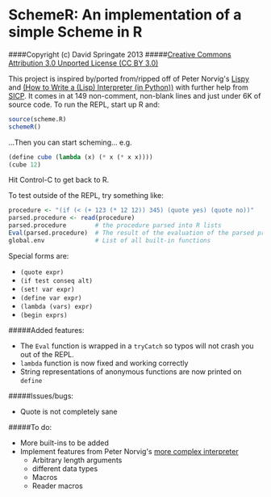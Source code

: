 SchemeR: An implementation of a simple Scheme in R
==================================================

####Copyright (c) David Springate 2013 
#####[Creative Commons Attribution 3.0 Unported License (CC BY 3.0)](http://creativecommons.org/licenses/by/3.0/)

This project is inspired by/ported from/ripped off of Peter Norvig's [Lispy](http://norvig.com/lis.py) and [(How to Write a (Lisp) Interpreter (in Python))](http://norvig.com/lispy.html) with further help from [SICP](http://mitpress.mit.edu/sicp/full-text/book/book.html). It comes in at 149 non-comment, non-blank lines and just under 6K of source code.
To run the REPL, start up R and:

```R
source(scheme.R)
schemeR()
```

...Then you can start scheming...  e.g.

```scheme
(define cube (lambda (x) (* x (* x x))))
(cube 12)
```

Hit Control-C to get back to R.

To test outside of the REPL, try something like:

```R
procedure <- "(if (< (+ 123 (* 12 12)) 345) (quote yes) (quote no))"
parsed.procedure <- read(procedure)
parsed.procedure        # the procedure parsed into R lists
Eval(parsed.procedure)  # The result of the evaluation of the parsed procedure
global.env              # List of all built-in functions
```

Special forms are:
* `(quote expr)` 
* `(if test conseq alt)`
* `(set! var expr)`
* `(define var expr)`
* `(lambda (vars) expr)`
* `(begin exprs)`

#####Added features:
* The `Eval` function is wrapped in a `tryCatch` so typos will not crash you out
  of the REPL.
* `lambda` function is now fixed and working correctly
* String representations of anonymous functions are now printed on `define`  

#####Issues/bugs:

* Quote is not completely sane

#####To do:
* More built-ins to be added
* Implement features from Peter Norvig's [more complex interpreter](http://norvig.com/lispy2.html)
    - Arbitrary length arguments
    - different data types
    - Macros
    - Reader macros




